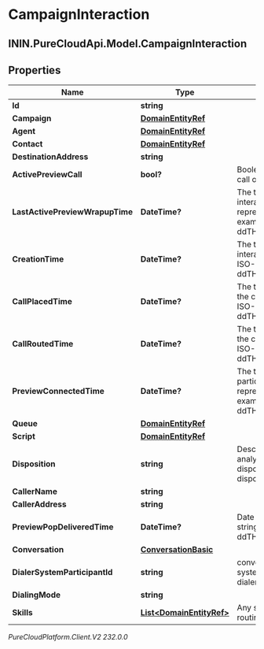 # CampaignInteraction

## ININ.PureCloudApi.Model.CampaignInteraction

## Properties

|Name | Type | Description | Notes|
|------------ | ------------- | ------------- | -------------|
| **Id** | **string** |  | [optional] |
| **Campaign** | [**DomainEntityRef**](DomainEntityRef) |  | [optional] |
| **Agent** | [**DomainEntityRef**](DomainEntityRef) |  | [optional] |
| **Contact** | [**DomainEntityRef**](DomainEntityRef) |  | [optional] |
| **DestinationAddress** | **string** |  | [optional] |
| **ActivePreviewCall** | **bool?** | Boolean value if there is an active preview call on the interaction | [optional] |
| **LastActivePreviewWrapupTime** | **DateTime?** | The time when the last preview of the interaction was wrapped up. Date time is represented as an ISO-8601 string. For example: yyyy-MM-ddTHH:mm:ss[.mmm]Z | [optional] |
| **CreationTime** | **DateTime?** | The time when dialer created the interaction. Date time is represented as an ISO-8601 string. For example: yyyy-MM-ddTHH:mm:ss[.mmm]Z | [optional] |
| **CallPlacedTime** | **DateTime?** | The time when the agent or system places the call. Date time is represented as an ISO-8601 string. For example: yyyy-MM-ddTHH:mm:ss[.mmm]Z | [optional] |
| **CallRoutedTime** | **DateTime?** | The time when the agent was connected to the call. Date time is represented as an ISO-8601 string. For example: yyyy-MM-ddTHH:mm:ss[.mmm]Z | [optional] |
| **PreviewConnectedTime** | **DateTime?** | The time when the customer and routing participant are connected. Date time is represented as an ISO-8601 string. For example: yyyy-MM-ddTHH:mm:ss[.mmm]Z | [optional] |
| **Queue** | [**DomainEntityRef**](DomainEntityRef) |  | [optional] |
| **Script** | [**DomainEntityRef**](DomainEntityRef) |  | [optional] |
| **Disposition** | **string** | Describes what happened with call analysis for instance: disposition.classification.callable.person, disposition.classification.callable.noanswer | [optional] |
| **CallerName** | **string** |  | [optional] |
| **CallerAddress** | **string** |  | [optional] |
| **PreviewPopDeliveredTime** | **DateTime?** | Date time is represented as an ISO-8601 string. For example: yyyy-MM-ddTHH:mm:ss[.mmm]Z | [optional] |
| **Conversation** | [**ConversationBasic**](ConversationBasic) |  | [optional] |
| **DialerSystemParticipantId** | **string** | conversation participant id that is the dialer system participant to monitor the call from dialer perspective | [optional] |
| **DialingMode** | **string** |  | [optional] |
| **Skills** | [**List&lt;DomainEntityRef&gt;**](DomainEntityRef) | Any skills that are attached to the call for routing | [optional] |



_PureCloudPlatform.Client.V2 232.0.0_
